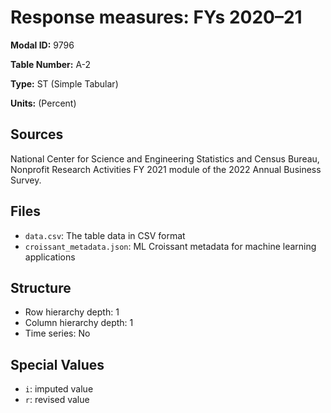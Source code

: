 # Response measures: FYs 2020&#8211;21

**Modal ID:** 9796

**Table Number:** A-2

**Type:** ST (Simple Tabular)

**Units:** (Percent)

## Sources

National Center for Science and Engineering Statistics and Census Bureau, Nonprofit Research Activities FY 2021 module of the 2022 Annual Business Survey.

## Files

- `data.csv`: The table data in CSV format
- `croissant_metadata.json`: ML Croissant metadata for machine learning applications

## Structure

- Row hierarchy depth: 1
- Column hierarchy depth: 1
- Time series: No

## Special Values

- `i`: imputed value
- `r`: revised value
